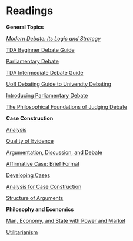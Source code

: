 # Readings

**General Topics**

[*Modern Debate: Its Logic and Strategy*](https://drive.google.com/file/d/1fjKFqgviibv9iH6Nrf2GPiqg3qS1Kvfk/view)

[TDA Beginner Debate Guide](https://drive.google.com/file/d/1foSeQYxaABcvOru5MIrfvb4HjW-ti4VW/view)

[Parliamentary Debate](https://drive.google.com/file/d/16In8U9g-0uvs2JIIeQPOofvbxhg_-ZSF/view)

[TDA Intermediate Debate Guide](https://drive.google.com/file/d/1X1dcC8dKVhO1cqjqMiWuOSR8awSr8VIg/view)

[UoB Debating Guide to University Debating](https://drive.google.com/file/d/1Eedd3OTIQKla-E8cIvxBNnK6SLHCZW7Y/view)

[Introducing Parliamentary Debate](https://drive.google.com/file/d/1_jmqiSs-Y9soQQceVLPnvflXsEd5gW0k/view)

[The Philosophical Foundations of Judging Debate](https://drive.google.com/file/d/1lQKPx54nAAQZiG3gpoNR9BF7pWfYO6ca/view)

**Case Construction**

[Analysis](https://drive.google.com/file/d/1twuTT7cL1OYXtGasDAjQtOV0VOGtjV8m/view)

[Quality of Evidence](https://drive.google.com/file/u/0/d/1zzaA54X4_twMj8EGFd3Hthk6VLYhNFvF/view)

[Argumentation, Discussion, and Debate](https://drive.google.com/file/d/1q1NzR-ckBSJiHlztLShgKxvZ4z-R5Nui/view)

[Affirmative Case: Brief Format](https://drive.google.com/file/d/1BxNIGC2l32Xb0NssMqWcIc_7_9CkWceG/view)

[Developing Cases](https://drive.google.com/file/d/1iv__Iw_mWHPTQz6Tfw_v9iwdU0QzWv3x/view)

[Analysis for Case Construction](https://drive.google.com/file/d/1sCGvHU27FVRQ2iGYSlbTMgBDQPyW3sTE/view)

[Structure of Arguments](https://drive.google.com/file/d/1g-3Vh-RXNs5yPlmryfHIFSUwoOmInNhj/view)

**Philosophy and Economics**

[Man, Economy, and State with Power and Market](https://drive.google.com/file/u/0/d/1rkoEglzLBdxQ3hDrT21n3ix0RiiRoBut/view)

[Utilitarianism](http://www.earlymoderntexts.com/assets/pdfs/mill1863.pdf)
